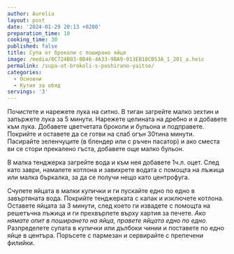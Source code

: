 ```yaml
---
author: Aurelia
layout: post
date: '2024-01-29 20:13 +0200'
preparation_time: 10
cooking_time: 30
published: false
title: Супа от броколи с поширано яйце
image: /media/0C724B03-8B46-4A33-9BA9-013EB18CB53A_1_201_a.heic
permalink: /supa-ot-brokoli-s-poshirano-yaitse/
categories:
  - Основни
  - Кутия за обяд
servings: '3'
---
```

Почистете и нарежете лука на ситно. В тиган загрейте малко зехтин и запържете лука за 5 минути. 
Нарежете целината на дребно и я добавете към лука. Добавете цветчетата броколи и бульона и подправете. Покрийте и оставете да се готви на слаб огън 30тина минути.
Пасирайте зеленчуците (в блендер или с ръчен пасатор) и ако сместа ви се стори прекалено гъста, добавете още малко бульон.

В малка тенджерка загрейте вода и към нея добавете 1ч.л. оцет. 
След като заври, намалете котлона и завихрете водата с помощта на лъжица или малка бъркалка, за да се получи нещо като центрофуга. 

Счупете яйцата в малки купички и ги пускайте едно по едно в завъртяната вода. 
Покрийте тенджерката с капак и изключете котлона. Оставете яйцата за 3 минути, след което ги извадете с помощта на решетъчна лъжица и ги прехвърлете върху хартия за печете.
_Ако нямате опит в поширането на яйца, правете яйцата едно по едно._
Разпределете супата в купички или дълбоки чинии и поставете по едно яйце в центъра. Поръсете с пармезан и сервирайте с препечени филийки.
